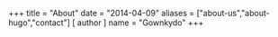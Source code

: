 +++
title = "About"
date = "2014-04-09"
aliases = ["about-us","about-hugo","contact"]
[ author ]
  name = "Gownkydo"
+++

